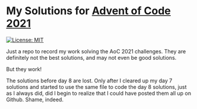 # My Solutions for [Advent of Code 2021](https://adventofcode.com/2021)

[![License: MIT](https://img.shields.io/badge/License-MIT-yellow.svg)](https://opensource.org/licenses/MIT)

Just a repo to record my work solving the AoC 2021 challenges. They are definitely not the best solutions, and may not even be good solutions.

But they work!

The solutions before day 8 are lost. Only after I cleared up my day 7 solutions and started to use the same file to code the day 8 solutions, just as I always did, did I begin to realize that I could have posted them all up on Github. Shame, indeed.
